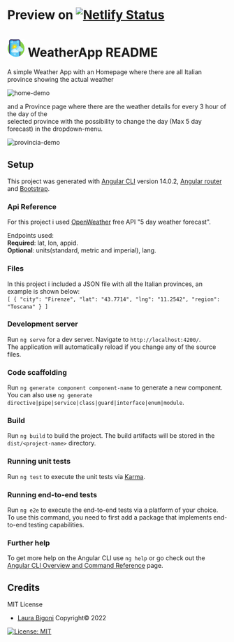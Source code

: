 # Preview on [![Netlify Status](https://img.shields.io/badge/netlify-%23000000.svg?style=for-the-badge&logo=netlify&logoColor=#00C7B7)](https://weather-app-angular-test.netlify.app/)

# <img src="/src/assets/images/weather-app.png" alt="logo-readme" width="40"/> WeatherApp README

A simple Weather App with an Homepage where there are all Italian province showing the actual weather  

<img src="/src/assets/demo/Home-demo.gif" alt="home-demo" width="400" />

and a Province page where there are the weather details for every 3 hour of the day of the  
selected province with the possibility to change the day (Max 5 day forecast) in the dropdown-menu.

<img src="/src/assets/demo/Provincia-demo.gif" alt="provincia-demo" width="400" />

## Setup

This project was generated with [Angular CLI](https://github.com/angular/angular-cli) version 14.0.2, [Angular router](https://angular.io/api/router) and [Bootstrap](https://getbootstrap.com/).

### Api Reference

For this project i used [OpenWeather](https://openweathermap.org/) free API "5 day weather forecast".  

Endpoints used:  
**Required**: lat, lon, appid.  
**Optional**: units(standard, metric and imperial), lang.

### Files 

In this project i included a JSON file with all the Italian provinces, an example is shown below:   
`[
    {
    "city": "Firenze",
    "lat": "43.7714",
    "lng": "11.2542",
    "region": "Toscana"
    }
]`

### Development server

Run `ng serve` for a dev server. Navigate to `http://localhost:4200/`.   
The application will automatically reload if you change any of the source files.

### Code scaffolding

Run `ng generate component component-name` to generate a new component.  
You can also use `ng generate directive|pipe|service|class|guard|interface|enum|module`.

### Build

Run `ng build` to build the project. The build artifacts will be stored in the `dist/<project-name>` directory.

### Running unit tests

Run `ng test` to execute the unit tests via [Karma](https://karma-runner.github.io).

### Running end-to-end tests

Run `ng e2e` to execute the end-to-end tests via a platform of your choice.  
To use this command, you need to first add a package that implements end-to-end testing capabilities.

### Further help

To get more help on the Angular CLI use `ng help` or go check out the  
[Angular CLI Overview and Command Reference](https://angular.io/cli) page.

## Credits 
MIT License

- [Laura Bigoni](https://github.com/LauraBigoni) Copyright&copy; 2022 

[![License: MIT](https://img.shields.io/badge/License-MIT-red.svg)](https://opensource.org/licenses/MIT)
